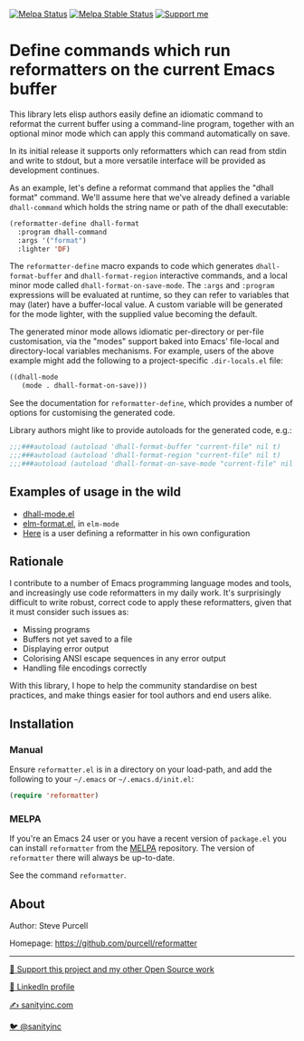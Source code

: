 [![Melpa Status](http://melpa.org/packages/reformatter-badge.svg)](http://melpa.org/#/reformatter)
[![Melpa Stable Status](http://stable.melpa.org/packages/reformatter-badge.svg)](http://stable.melpa.org/#/reformatter)
<a href="https://www.patreon.com/sanityinc"><img alt="Support me" src="https://img.shields.io/badge/Support%20Me-%F0%9F%92%97-ff69b4.svg"></a>

# Define commands which run reformatters on the current Emacs buffer

This library lets elisp authors easily define an idiomatic command to
reformat the current buffer using a command-line program, together
with an optional minor mode which can apply this command automatically
on save.

In its initial release it supports only reformatters which can read
from stdin and write to stdout, but a more versatile interface will
be provided as development continues.

As an example, let's define a reformat command that applies the "dhall
format" command.  We'll assume here that we've already defined a
variable `dhall-command` which holds the string name or path of the
dhall executable:

```el
(reformatter-define dhall-format
  :program dhall-command
  :args '("format")
  :lighter 'DF)
```

The `reformatter-define` macro expands to code which generates
`dhall-format-buffer` and `dhall-format-region` interactive commands,
and a local minor mode called `dhall-format-on-save-mode`. The `:args`
and `:program` expressions will be evaluated at runtime, so they can
refer to variables that may (later) have a buffer-local value. A
custom variable will be generated for the mode lighter, with the
supplied value becoming the default.

The generated minor mode allows idiomatic per-directory or per-file
customisation, via the "modes" support baked into Emacs' file-local
and directory-local variables mechanisms.  For example, users of the
above example might add the following to a project-specific
`.dir-locals.el` file:

```el
((dhall-mode
   (mode . dhall-format-on-save)))
```

See the documentation for `reformatter-define`, which provides a
number of options for customising the generated code.

Library authors might like to provide autoloads for the generated
code, e.g.:

```el
;;;###autoload (autoload 'dhall-format-buffer "current-file" nil t)
;;;###autoload (autoload 'dhall-format-region "current-file" nil t)
;;;###autoload (autoload 'dhall-format-on-save-mode "current-file" nil t)
```

## Examples of usage in the wild

* [dhall-mode.el](https://github.com/psibi/dhall-mode/blob/master/dhall-mode.el)
* [elm-format.el](https://github.com/jcollard/elm-mode/blob/master/elm-format.el), in `elm-mode`
* [Here](https://github.com/manuel-uberti/.emacs.d/commit/464ef5744dc22eb6cdea73e524cd615872ad24c4) is a user defining a reformatter in his own configuration

## Rationale

I contribute to a number of Emacs programming language modes and
tools, and increasingly use code reformatters in my daily work.  It's
surprisingly difficult to write robust, correct code to apply these
reformatters, given that it must consider such issues as:

* Missing programs
* Buffers not yet saved to a file
* Displaying error output
* Colorising ANSI escape sequences in any error output
* Handling file encodings correctly

With this library, I hope to help the community standardise on best
practices, and make things easier for tool authors and end users
alike.

## Installation

### Manual

Ensure `reformatter.el` is in a directory on your load-path, and add
the following to your `~/.emacs` or `~/.emacs.d/init.el`:

``` lisp
(require 'reformatter)
```

### MELPA

If you're an Emacs 24 user or you have a recent version of
`package.el` you can install `reformatter` from the
[MELPA](http://melpa.org) repository. The version of
`reformatter` there will always be up-to-date.

See the command `reformatter`.

## About

Author: Steve Purcell <steve at sanityinc dot com>

Homepage: https://github.com/purcell/reformatter

<hr>

[💝 Support this project and my other Open Source work](https://www.patreon.com/sanityinc)

[💼 LinkedIn profile](https://uk.linkedin.com/in/stevepurcell)

[✍ sanityinc.com](https://www.sanityinc.com/)

[🐦 @sanityinc](https://twitter.com/sanityinc)
